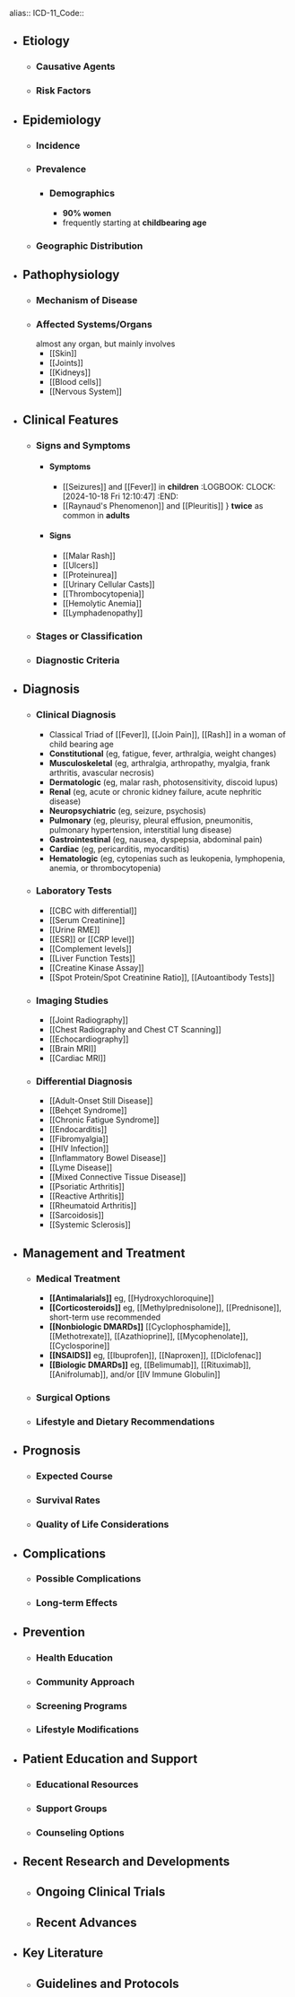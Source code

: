 alias::
ICD-11_Code::

- ## Etiology
	- ### Causative Agents
	- ### Risk Factors
- ## Epidemiology
	- ### Incidence
	- ### Prevalence
		- ### Demographics
			- **90% women**
			- frequently starting at **childbearing age**
	- ### Geographic Distribution
- ## Pathophysiology
	- ### Mechanism of Disease
	- ### Affected Systems/Organs
	  almost any organ, but mainly involves
		- [[Skin]]
		- [[Joints]]
		- [[Kidneys]]
		- [[Blood cells]]
		- [[Nervous System]]
- ## Clinical Features
	- ### Signs and Symptoms
		- #### Symptoms
			- [[Seizures]] and [[Fever]]  in **children**
			  :LOGBOOK:
			  CLOCK: [2024-10-18 Fri 12:10:47]
			  :END:
			- [[Raynaud's Phenomenon]] and [[Pleuritis]] } **twice** as common in **adults**
		- #### Signs
			- [[Malar Rash]]
			- [[Ulcers]]
			- [[Proteinurea]]
			- [[Urinary Cellular Casts]]
			- [[Thrombocytopenia]]
			- [[Hemolytic Anemia]]
			- [[Lymphadenopathy]]
	- ### Stages or Classification
	- ### Diagnostic Criteria
- ## Diagnosis
	- ### Clinical Diagnosis
		- Classical Triad of [[Fever]], [[Join Pain]], [[Rash]] in a woman of child bearing age
		- **Constitutional** (eg, fatigue, fever, arthralgia, weight changes)
		- **Musculoskeletal** (eg, arthralgia, arthropathy, myalgia, frank arthritis, avascular necrosis)
		- **Dermatologic** (eg, malar rash, photosensitivity, discoid lupus)
		- **Renal** (eg, acute or chronic kidney failure, acute nephritic disease)
		- **Neuropsychiatric** (eg, seizure, psychosis)
		- **Pulmonary** (eg, pleurisy, pleural effusion, pneumonitis, pulmonary hypertension, interstitial lung disease)
		- **Gastrointestinal** (eg, nausea, dyspepsia, abdominal pain)
		- **Cardiac** (eg, pericarditis, myocarditis)
		- **Hematologic** (eg, cytopenias such as leukopenia, lymphopenia, anemia, or thrombocytopenia)
	- ### Laboratory Tests
		- [[CBC with differential]]
		- [[Serum Creatinine]]
		- [[Urine RME]]
		- [[ESR]] or [[CRP level]]
		- [[Complement levels]]
		- [[Liver Function Tests]]
		- [[Creatine Kinase Assay]]
		- [[Spot Protein/Spot Creatinine Ratio]], [[Autoantibody Tests]]
	- ### Imaging Studies
		- [[Joint Radiography]]
		- [[Chest Radiography and Chest CT Scanning]]
		- [[Echocardiography]]
		- [[Brain MRI]]
		- [[Cardiac MRI]]
	- ### Differential Diagnosis
		- [[Adult-Onset Still Disease]]
		- [[Behçet Syndrome]]
		- [[Chronic Fatigue Syndrome]]
		- [[Endocarditis]]
		- [[Fibromyalgia]]
		- [[HIV Infection]]
		- [[Inflammatory Bowel Disease]]
		- [[Lyme Disease]]
		- [[Mixed Connective Tissue Disease]]
		- [[Psoriatic Arthritis]]
		- [[Reactive Arthritis]]
		- [[Rheumatoid Arthritis]]
		- [[Sarcoidosis]]
		- [[Systemic Sclerosis]]
- ## Management and Treatment
	- ### Medical Treatment
		- **[[Antimalarials]]** eg, [[Hydroxychloroquine]]
		- **[[Corticosteroids]]** eg, [[Methylprednisolone]], [[Prednisone]], short-term use recommended
		- **[[Nonbiologic DMARDs]]** [[Cyclophosphamide]], [[Methotrexate]], [[Azathioprine]], [[Mycophenolate]], [[Cyclosporine]]
		- **[[NSAIDS]]** eg, [[Ibuprofen]], [[Naproxen]], [[Diclofenac]]
		- **[[Biologic DMARDs]]** eg, [[Belimumab]], [[Rituximab]], [[Anifrolumab]], and/or [[IV Immune Globulin]]
	- ### Surgical Options
	- ### Lifestyle and Dietary Recommendations
- ## Prognosis
	- ### Expected Course
	- ### Survival Rates
	- ### Quality of Life Considerations
- ## Complications
	- ### Possible Complications
	- ### Long-term Effects
- ## Prevention
	- ### Health Education
	- ### Community Approach
	- ### Screening Programs
	- ### Lifestyle Modifications
- ## Patient Education and Support
	- ### Educational Resources
	- ### Support Groups
	- ### Counseling Options
- ## Recent Research and Developments
	- ## Ongoing Clinical Trials
	- ## Recent Advances
- ## Key Literature
	- ## Guidelines and Protocols